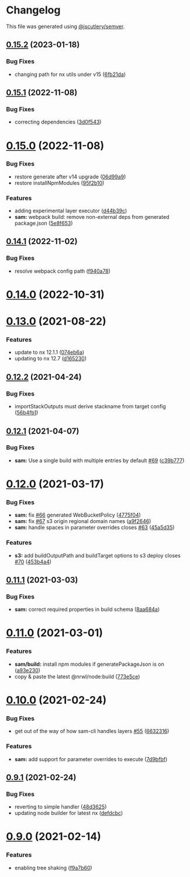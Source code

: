 # Changelog

This file was generated using [@jscutlery/semver](https://github.com/jscutlery/semver).

## [0.15.2](https://github.com/studds/nx-aws/compare/v0.15.1...v0.15.2) (2023-01-18)


### Bug Fixes

* changing path for nx utils under v15 ([6fb21da](https://github.com/studds/nx-aws/commit/6fb21dac88c3e6b9eecdfab72c042fab9858a3ad))



## [0.15.1](https://github.com/studds/nx-aws/compare/v0.15.0...v0.15.1) (2022-11-08)


### Bug Fixes

* correcting dependencies ([3d0f543](https://github.com/studds/nx-aws/commit/3d0f5432401d6a4986987e5a7ca50e0371aaa5e0))



# [0.15.0](https://github.com/studds/nx-aws/compare/v0.14.1...v0.15.0) (2022-11-08)


### Bug Fixes

* restore generate after v14 upgrade ([06d99a9](https://github.com/studds/nx-aws/commit/06d99a9b36b0201b80ddf75e8742357b963779ef))
* restore installNpmModules ([95f2b10](https://github.com/studds/nx-aws/commit/95f2b10b412f09ba7a2667f2ffb02a92b7aef70e))


### Features

* adding experimental layer executor ([d44b39c](https://github.com/studds/nx-aws/commit/d44b39cd79da9d3341fc3fe93f0ecbe56452f28e))
* **sam:** webpack build: remove non-external deps from generated package.json ([5e8f653](https://github.com/studds/nx-aws/commit/5e8f65362db099f7be77170af26fe9fcb822684a))



## [0.14.1](https://github.com/studds/nx-aws/compare/v0.14.0...v0.14.1) (2022-11-02)


### Bug Fixes

* resolve webpack config path ([f940a78](https://github.com/studds/nx-aws/commit/f940a78cee2d9c50ad1bf1f4e4dd6a0a8052fb03))



# [0.14.0](https://github.com/studds/nx-aws/compare/v0.13.0...v0.14.0) (2022-10-31)



# [0.13.0](https://github.com/studds/nx-aws/compare/v0.12.2...v0.13.0) (2021-08-22)

### Features

-   update to nx 12.1.1 ([074eb6a](https://github.com/studds/nx-aws/commit/074eb6a3c0b8e232c34f1355047a8e800124a331))
-   updating to nx 12.7 ([d165230](https://github.com/studds/nx-aws/commit/d165230b2538c422c4834fe686fb49f9f98929d6))

## [0.12.2](https://github.com/studds/nx-aws/compare/v0.12.1...v0.12.2) (2021-04-24)

### Bug Fixes

-   importStackOutputs must derive stackname from target config ([56b4fb1](https://github.com/studds/nx-aws/commit/56b4fb1e4115779ae9ba6756c9550d7ff4f57d32))

## [0.12.1](https://github.com/studds/nx-aws/compare/v0.12.0...v0.12.1) (2021-04-07)

### Bug Fixes

-   **sam:** Use a single build with multiple entries by default [#69](https://github.com/studds/nx-aws/issues/69) ([c39b777](https://github.com/studds/nx-aws/commit/c39b7775e04868a42318c74b5980e9e1bd5e59d4))

# [0.12.0](https://github.com/studds/nx-aws/compare/v0.11.1...v0.12.0) (2021-03-17)

### Bug Fixes

-   **sam:** fix [#66](https://github.com/studds/nx-aws/issues/66) generated WebBucketPolicy ([4775f04](https://github.com/studds/nx-aws/commit/4775f04ddc372cd3cb46d4043d511a7cbc46f458))
-   **sam:** fix [#67](https://github.com/studds/nx-aws/issues/67) s3 origin regional domain names ([a9f2646](https://github.com/studds/nx-aws/commit/a9f26469693f1a02e0974af15be8053c7da89509))
-   **sam:** handle spaces in parameter overrides closes [#63](https://github.com/studds/nx-aws/issues/63) ([45a5d35](https://github.com/studds/nx-aws/commit/45a5d3556755e0b61e9639a0744260f3b2f8a486))

### Features

-   **s3:** add buildOutputPath and buildTarget options to s3 deploy closes [#70](https://github.com/studds/nx-aws/issues/70) ([453b4a4](https://github.com/studds/nx-aws/commit/453b4a497be037618708dc51d533f00837be3fd4))

## [0.11.1](https://github.com/studds/nx-aws/compare/v0.11.0...v0.11.1) (2021-03-03)

### Bug Fixes

-   **sam:** correct required properties in build schema ([8aa684a](https://github.com/studds/nx-aws/commit/8aa684a5e154d5eb5198bfa79f8c90e165845e52))

# [0.11.0](https://github.com/studds/nx-aws/compare/v0.10.0...v0.11.0) (2021-03-01)

### Features

-   **sam/build:** install npm modules if generatePackageJson is on ([a93e230](https://github.com/studds/nx-aws/commit/a93e23066e7c1fae58ad840565cf727b58ee8647))
-   copy & paste the latest @nrwl/node:build ([773e5ce](https://github.com/studds/nx-aws/commit/773e5ce1085c25d64b6fb62b8ad2a40dc40a59a9))

# [0.10.0](https://github.com/studds/nx-aws/compare/v0.9.1...v0.10.0) (2021-02-24)

### Bug Fixes

-   get out of the way of how sam-cli handles layers [#55](https://github.com/studds/nx-aws/issues/55) ([6632316](https://github.com/studds/nx-aws/commit/6632316ad0283b5aeffa80912b083e0d3b66ef24))

### Features

-   **sam:** add support for parameter overrides to execute ([7d9bfbf](https://github.com/studds/nx-aws/commit/7d9bfbf7441b48b26441589e7038e25fb71c7274))

## [0.9.1](https://github.com/studds/nx-aws/compare/v0.9.0...v0.9.1) (2021-02-24)

### Bug Fixes

-   reverting to simple handler ([48d3625](https://github.com/studds/nx-aws/commit/48d36251988053fe9982f0fad08d3883ffcf80f8))
-   updating node builder for latest nx ([defdcbc](https://github.com/studds/nx-aws/commit/defdcbcb3b02b4f4a9995de2094f8dfae0b9ed45))

# [0.9.0](https://github.com/studds/nx-aws/compare/v0.8.3...v0.9.0) (2021-02-14)

### Features

-   enabling tree shaking ([f9a7b60](https://github.com/studds/nx-aws/commit/f9a7b605e78425f1a1c7b9dbc017fbfdc56fd6d2))
